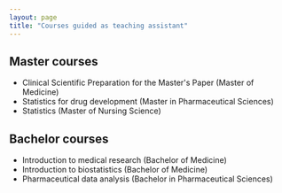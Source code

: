 ```yaml
---
layout: page
title: "Courses guided as teaching assistant"
---
```


## Master courses
* Clinical Scientific Preparation for the Master's Paper (Master of Medicine)
* Statistics for drug development (Master in Pharmaceutical Sciences)
* Statistics (Master of Nursing Science)

## Bachelor courses
* Introduction to medical research (Bachelor of Medicine)
* Introduction to biostatistics (Bachelor of Medicine)
* Pharmaceutical data analysis (Bachelor in Pharmaceutical Sciences)
